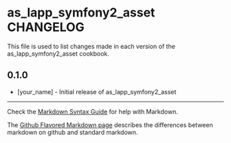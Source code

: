 as_lapp_symfony2_asset CHANGELOG
================================

This file is used to list changes made in each version of the as_lapp_symfony2_asset cookbook.

0.1.0
-----
- [your_name] - Initial release of as_lapp_symfony2_asset

- - -
Check the [Markdown Syntax Guide](http://daringfireball.net/projects/markdown/syntax) for help with Markdown.

The [Github Flavored Markdown page](http://github.github.com/github-flavored-markdown/) describes the differences between markdown on github and standard markdown.
